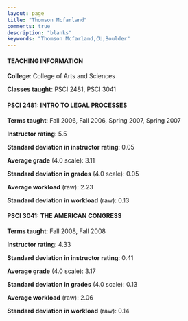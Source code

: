 ```yaml
---
layout: page
title: "Thomson Mcfarland" 
comments: true
description: "blanks"
keywords: "Thomson Mcfarland,CU,Boulder"
---
```

<head>
<script src="https://ajax.googleapis.com/ajax/libs/jquery/2.1.3/jquery.min.js"></script>
<script src="https://dl.dropboxusercontent.com/s/pc42nxpaw1ea4o9/highcharts.js?dl=0"></script>
<!-- <script src="../assets/js/highcharts.js"></script> -->
<style type="text/css">@font-face {
	font-family: "Bebas Neue";
	src: url(https://www.filehosting.org/file/details/544349/BebasNeue Regular.otf) format("opentype");
	}
	h1.Bebas { 
		font-family: "Bebas Neue", Verdana, Tahoma;
	}
</style>
</head>
	   
#### TEACHING INFORMATION

**College**: College of Arts and Sciences

**Classes taught**: PSCI 2481, PSCI 3041

#### PSCI 2481: INTRO TO LEGAL PROCESSES

**Terms taught**: Fall 2006, Fall 2006, Spring 2007, Spring 2007

**Instructor rating**: 5.5

**Standard deviation in instructor rating**: 0.05

**Average grade** (4.0 scale): 3.11

**Standard deviation in grades** (4.0 scale): 0.05

**Average workload** (raw): 2.23

**Standard deviation in workload** (raw): 0.13

#### PSCI 3041: THE AMERICAN CONGRESS

**Terms taught**: Fall 2008, Fall 2008

**Instructor rating**: 4.33

**Standard deviation in instructor rating**: 0.41

**Average grade** (4.0 scale): 3.17

**Standard deviation in grades** (4.0 scale): 0.13

**Average workload** (raw): 2.06

**Standard deviation in workload** (raw): 0.14

